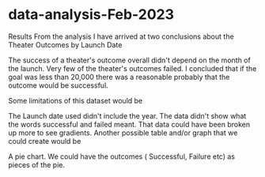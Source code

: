 # data-analysis-Feb-2023
Results
From the analysis I have arrived at two conclusions about the Theater Outcomes by Launch Date

The success of a theater's outcome overall didn't depend on the month of the launch.
Very few of the theater's outcomes failed.
I concluded that if the goal was less than 20,000 there was a reasonable probably that the outcome would be successful.

Some limitations of this dataset would be

The Launch date used didn't include the year.
The data didn't show what the words successful and failed meant. That data could have been broken up more to see gradients.
Another possible table and/or graph that we could create would be

A pie chart. We could have the outcomes ( Successful, Failure etc) as pieces of the pie.
